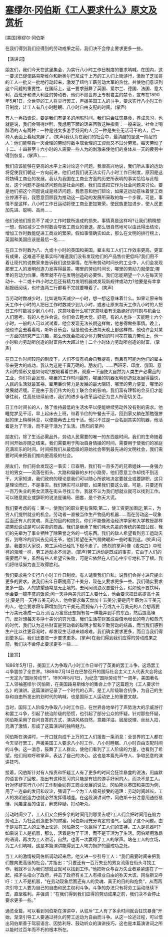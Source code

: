 # [塞缪尔·冈伯斯《工人要求什么》原文及赏析](https://www.vrrw.net/wx/14624.html)

[美国]塞缪尔·冈伯斯

在我们得到我们应得到的劳动成果之前，我们决不会停止要求更多一些。

【演讲词】

朋友们，我们今天在这里集会，为实行八小时工作日制度的要求呐喊。在国内，这一要求已促使路易斯维尔和新奥尔巴尼成千上万的工人们上街游行，激励了芝加哥的工人一批又一批地行动起来，激发了纽约工薪劳动大军的热忱，并使他们意识到这个问题的重要性。在国际上，这一要求鼓舞了英国、爱尔兰、德国、法国、意大利、西班牙和澳大利亚的劳动者，他们不顾世界上专制君主的禁令，宣布在1890年5月1日，全世界的工人将举行罢工，声援美国工人的斗争，要求实行八小时工作日制度，让工人有八小时睡眠、八小时自由支配的时间。(掌声)

有人一再指责说，要是我们有更多的闲暇时间，我们只会狂饮暴食，养成恶习，也就是说，我们会喝得烂醉。我想用下面的话来回敬这种指责：一般来说，社会上喝醉酒的人有两种：一种是钱太多游手好闲的人;另一种是失业无活可干的人，后一种人表面上看起来醉了。(笑声)我认为在我们的社会中，最清醒的是这一阶层的人：他们能够靠一天合理的劳动时数争取合理的工资而又不过分劳累。每天劳动了十二、十四甚至十六小时的人需要一些人为的刺激来使他们的身体从一天的疲劳中得到恢复。(掌声)……

我们应该能够在更高的水平上来讨论这个问题，我很高兴地说，我们所从事的运动将促使我们朝这一方向前进。他们对我们说无法实行八小时工作日制度，原因是这将妨碍工商业的发展。我认为我国在工商业方面的历史所表明的事实恰恰与此相反，这个问题不是经济问题而是社会问题，我们应该把它作为社会问题来讨论。要是他们把这个问题说成是经济问题，我愿意和他们辩论，如果这运动意味着使工商业停滞不前，我愿意回顾我为推动这一运动的发展所采取的每一个步骤。可是，事情不是这样，八小时工作日运动将使工商业更加繁荣，使民族更加进步，使人民更加先进、聪明、高尚……

他们说他们担负不了减少工作时数所造成的损失。事情真是这样吗?让我们稍稍想一想，假如减少工作时数会导致工商业的衰退，那么很自然地可以由此得出结论，增加工作时数能促进工商业的繁荣。假如事情确实如此，那么在文明的排行榜上，英国和美国应该是最后一名……

在日工作时数为八、九或十小时的英国和美国，雇主和工人们工作效率更高，更富有成果，这难道不是事实吗?难道我们没有发现他们的产品售价更低吗?我们用不着让现代的说教家来告诉我们这些事情。在所有劳动时间长的工业中，人们会发现那里工人的发明创造力发挥得最差。哪里的劳动时间长，哪里的劳动力就便宜;哪里的劳动力价廉，哪里就不存在发明创造的必要性。我们怎能期望一个人在每天劳动十、十二或十四小时之后还有精力发明机器或发现新规律或动力?他要是有幸拿起报纸阅读，也许连两三行都看不完就要睡着了。(笑声)

当劳动时数减少时，比如说每天减少一小时，想一想这意味着什么。如果让原来每天工作十小时的人把日工作时数减少到九小时，或者让原来每天工作九小时的人把日工作时数减少到八小时，这意味着什么呢?这意味着有无数绝好的时刻与机会让人们思考。有的人也许会说，你们会去睡大觉。好吧，有的人也许一天能睡十六个小时，一般的人可以试试看，他会发现无法长期这样做，他总得做些事情。晚上，他也许会去看看戏，听听音乐会，但是他也无法每天晚上都这样做。他也许会对某一方面的研究产生兴趣，那么他就会把减少体力劳动的时间花在脑力劳动上，他一小时脑力劳动所创造的财富将大大超过他十二个小时体力劳动所创造的财富。(掌声)



在日工作时间较短的制度下，人们不仅有机会自我提高，而且有可能为他们的雇主带来更大的成功，我认为这是千真万确的。朋友们，……西班牙、印度、俄国、意大利的情形又是如何呢?放眼看看世界，观察一下迫使大自然为人类生产必需品的工业，你们将会发现，哪里的工作时间最短，哪里的机器发明创造就发展得最快，人民的生活就最富裕。雇用廉价劳力是发展的最大阻碍，哪里的劳力便宜，哪里的发展就迟缓。正是由于我们伟大的劳工联合会的影响，我们富有理智的会员们才能够往前，往高处继续前进，我们的进步与改革运动正为世人所密切关注。

日工作时间长的人，除了维持最低的生活水平以便能继续劳动外没有别的需求。他睡觉梦见干活，早上起床去上班，带着节俭的午餐去干活，回到家又躺在那勉强拼起的床上稍稍休息，以便能再去上班干活。他只不过是一台名副其实的机器，他活着是为了干活，而不是干活为了生活。(热烈的掌声)

朋友们，除了生活必需品外，劳动人民需要的唯一的东西是时间。我们的生命随着时间开始亦随之结束。我们需要用于陶冶自身情操的时间，需要用于使我们的家庭充满欢乐的时间。时间把我们从最低级的原始社会带到最先进的文明社会，我们需要时间来把我们推向更高级的社会。

朋友们，你们将会发现这一事实：已查明，我们有一百多万的兄弟姐妹——身强力壮的男女——流落在街头、大路和偏僻的乡村小路旁，他们愿意工作却找不到活干。大家知道，我们政府的理论是我们可以随心所欲地决定要就业或要辞职，这只是理论而已，不是事实。我们确实可以辞职，如果我们要这么做，可是，只要还有一百万失业的男女流落在街头寻找工作，我就不认为我们想就业就可以找到工作。可以随意就业或辞职的说法是骗局、圈套，是个弥天大谎。

我们要考虑的有：第一，使我们的职业更有保障;第二，使工资更加固定;第三，为穷人们提供就业的机会。劳动者一直被当作生产物品的机器……而在劳动这一现象后面还有人的灵魂、真正的目的和抱负。你们不能像政治经济学家和大学教授那样把劳动说成是可以买卖的商品。我们是继承了我们伟大先辈的传统的美国公民，我们的先辈为了事业牺牲了除荣誉之外的一切东西。我们的敌人希望看到劳工运动夭折，到寒冷的阴间去见阎王爷，他们希望在天气稍微暖和一些时看到这。(笑声)可是，我要对大家说，劳工运动已经扎下根不走了。(热烈的掌声)像《麦克白》中班柯的鬼魂一样，劳工运动永不消逝。(掌声)劳工运动是既成的事实，它由于人们的需要而产生，虽然有些人希望它失败，可是它依然在人们心中牢牢地扎下了根。我们将继续努力直至取得胜利。

我们要求完全实行八小时工作日制度。有人谴责我们自私，说我们会得寸进尺提出更多的要求，说我们去年日薪提高了十美分，现在又要求更多一些。我们确实要求更多一些。人的欲望通常是无止境的。去问问流浪汉要些什么，假如他不要饮料，他会要一顿丰盛的饭菜;问一天挣两美元的工人要什么，他会要求把日薪提高十美分;要是问一天挣五美元的人，他会要求每天增加十五美分;要是问年薪为五千美元的人，他会要求将年薪增加到六千美元;而拥有八十万或九十万美元的人会想再要十万美元凑成一百万;而百万富翁还想拥有每一样能弄到手的东西，然后提高嗓门，反对想每天多挣十美分的穷光蛋。我们生活在财富成百倍地增长的电力和蒸汽的时代，我们认为这些财富是劳动者的聪明才智和辛勤劳动的结晶，而当我们感到生产比以往更容易时，却发现生活越来越艰难。我们确实要求更多，而且当我们得到更多后，我们还要进一步要求更多。(掌声)在我们得到我们应得的劳动成果之前，我们决不会停止要求更多一些……

【鉴赏】

1886年5月1日，美国工人为争取八小时工作日举行了英勇的罢工斗争，这场罢工斗争震惊了全世界。1889年7月14日在巴黎召开的国际社会主义工人代表大会将这一天定为“国际劳动节”。1890年5月1日，为纪念“国际劳动节”一周年，美国著名工人领袖塞缪尔·冈伯斯，在美国路易斯维尔的集会上作了这篇题为《工人要求什么》的演讲。这篇演讲记录了一个时代的心声，是工人阶级联合抗争，为自己的生存和自由所发出的划时代的呐喊，也是国际工人运动史上的重要文献。

当时，国际工人阶级为争取八小时工作日，在世界各地举行了声势浩大的示威游行和罢工斗争，引起了统治阶级的恐慌，也引起了部分公众的怀疑。针对那些怀疑，冈伯斯采用了自问自答的方式，演讲风格自然，意趣洋溢，层层说理、丝丝入扣，充满了激情，形成了这篇演讲的独特魅力。

冈伯斯在演讲时，一开口就向成千上万的工人们报告一条消息：全世界的工人都在今天举行罢工，声援美国工人要求八小时工作、八小时睡眠、八小时自由支配时间的斗争。这一消息，鼓舞了工人群众，使他们看到了工人阶级的力量，也看到了希望。他们用欢呼和掌声，表达了自己的决心。这也是本篇先声夺人、争取民意的演讲技巧。

接着，冈伯斯针对有人指责和怀疑工人有了更多的时间会狂饮暴食的说法，用幽默的语言作了回敬，指出有这种恶习的只能是有钱的游手好闲的人，而决不是工人。针对怀疑实行八小时工作制会妨碍工商业发展的说法，冈伯斯以英国和美国为例，用了一连串的发问和议论，强调了一个为工人极易接受的道理：劳动时间越长，工人的发明创造力也就必然发挥得越差。在这段演讲词中，冈伯斯十分注意用通俗易懂、风趣含蓄的语言，解惑释疑，打动听众。

劳动时间少了，工人们又会把多余的时间用到哪里去呢?工人们会把时间用在脑力劳动上，为社会创造更多的财富。冈伯斯用充分肯定的语气，回答了这个问题。由于是站在工人的立场上论述，冈伯斯又一次赢得了工人们的支持。工人是机器吗?如果说工人是机器，那么，活着是为了干活，而不是干活为了生活。冈伯斯用激昂的语调，再次为工人讲话，自然，也再一次赢得了工人的掌声。站在工人的立场，为工人们呐喊，这是本篇演讲能得到工人竭力拥护的最成功之处。

当工人的激情被冈伯斯调动起来后，他又进一步引导工人：“我们需要时间来把我们推向更高级的社会。”并指出：“只要还有一百万失业的男女流落在街头寻找工作，我就不认为我们想就业就可以找到工作。”他把听众与百万失业者紧紧连在了一起，把矛头指向了政府，抨击了政府有关工人有择业自由的弥天大谎。冈伯斯又呼吁：工人不是机器，“在劳动现象后面还有人的灵魂、真正的目的和抱负”，从而再次引导工人要为自己的自由和民主权利斗争。斗争的办法只有将劳工运动继续下去，直至胜利。并强调：“在我们得到我们应得的劳动成果之前，我们决不会停止要求更多一些。”

通览全篇，可以看到冈伯斯在演讲中，从驳斥“工人有了多余时间就会狂饮暴食”开始，渐渐引导工人要通过持久的劳工运动为自由而斗争。从这一论述过程，可以悟出冈伯斯善于驾驭语言、因势利导、鼓动听众的演讲技巧，这也是本篇演讲词之所以能时过百年而不朽的根本所在。


